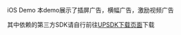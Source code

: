 iOS Demo
本demo展示了插屏广告，横幅广告，激励视频广告

其中依赖的第三方SDK请自行前往[UPSDK下载页面](http://docs.upltv.com/docs/show/13)下载
